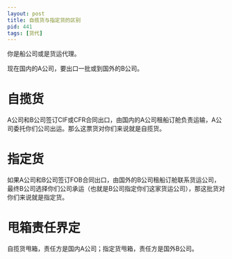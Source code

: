 ```yaml
---
layout: post
title: 自揽货与指定货的区别
pid: 441
tags: [货代]
---
```


你是船公司或是货运代理。

现在国内的A公司，要出口一批或到国外的B公司。

# 自揽货

A公司和B公司签订CIF或CFR合同出口，由国内的A公司租船订舱负责运输，A公司委托你们公司出运。那么这票货对你们来说就是自揽货。

# 指定货

如果A公司和B公司签订FOB合同出口，由国外的B公司租船订舱联系货运公司，最终B公司选择你们公司承运（也就是B公司指定你们这家货运公司），那这批货对你们来说就是指定货。

# 甩箱责任界定

自揽货甩箱，责任方是国内A公司；指定货甩箱，责任方是国外B公司。